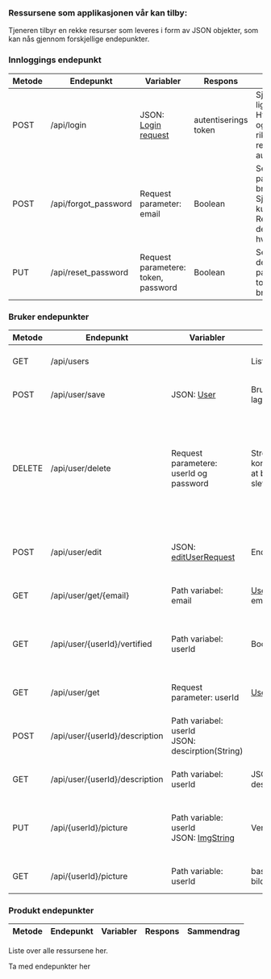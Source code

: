 ### Ressursene som applikasjonen vår kan tilby:
Tjeneren tilbyr en rekke resurser som leveres i form av JSON objekter, som kan nås gjennom forskjellige endepunkter.
### Innloggings endepunkt
| Metode | Endepunkt | Variabler | Respons | Sammendrag |
| ------ | ------ |------ |------ |------ |
| POST | /api/login| JSON: [Login request](https://gitlab.stud.idi.ntnu.no/idatt2106_2022_08/backend/-/blob/main/src/main/java/ntnu/idatt/boco/model/LoginRequest.java) | autentiserings token | Sjekker om brukeren ligger i databasen. <br> Hvis burker finnes og passordet er riktig <br> returneres en autentiseringsnøkkel |
| POST | /api/forgot_password | Request parameter: email | Boolean | Sender en glemt passord email til brukeren. <br> Sjekker om emailen kunne sendes. Returnerer true hvis det lykkes og false hvis det feiler |
| PUT | /api/reset_password | Request parametere: token, password | Boolean | Setter passored lik det innsendte passored, bruker token for å validere bruker |

### Bruker endepunkter

| Metode | Endepunkt | Variabler | Respons | Sammendrag |
| ------ | ------ |------ |------ |------ |
| GET | /api/users | | Liste med brukere | Finner alle registrerte brukere|
| POST | /api/user/save | JSON: [User](https://gitlab.stud.idi.ntnu.no/idatt2106_2022_08/backend/-/blob/main/src/main/java/ntnu/idatt/boco/model/User.java) | Brukeren som ble laget | Legger til en ny bruker i databasen |
| DELETE | /api/user/delete | Request parametere: <br> userId og password | Streng med konfirmasjon om at bruker ble slettet | Sletter en gitt bruker fra databasen. Sjekker at passordet er riktig for å forhindre at en bruker sletter en bruker den ikke eier. |
| POST | /api/user/edit | JSON: [editUserRequest](https://gitlab.stud.idi.ntnu.no/idatt2106_2022_08/backend/-/blob/main/src/main/java/ntnu/idatt/boco/model/EditUserRequest.java) | Endret [user](https://gitlab.stud.idi.ntnu.no/idatt2106_2022_08/backend/-/blob/main/src/main/java/ntnu/idatt/boco/model/User.java) | Endrer en bruker å returnerer den nye versjonen |
| GET | /api/user/get/{email} | Path variabel: email | [User](https://gitlab.stud.idi.ntnu.no/idatt2106_2022_08/backend/-/blob/main/src/main/java/ntnu/idatt/boco/model/User.java) med gitt email | Finner en bruker basert på email|
| GET | /api/user/{userId}/vertified | Path variabel: userId | Boolean | Sjekker om en bruker er verifisert. <br> Returnere true eller false |
| GET | /api/user/get | Request parameter: userId | [User](https://gitlab.stud.idi.ntnu.no/idatt2106_2022_08/backend/-/blob/main/src/main/java/ntnu/idatt/boco/model/User.java) med gitt id | Finner bruker med oppgitt id |
| POST | /api/user/{userId}/description | Path variabel: userId <br> JSON: descirption(String) | | Legger til en beskrivelse for en eksisterende bruker |
| GET | /api/user/{userId}/description | Path variabel: userId | JSON: descirption(String) | Finner beskrivelsen til en bruker |
| PUT |  /api/{userId}/picture | Path variable: userId <br> JSON: [ImgString](https://gitlab.stud.idi.ntnu.no/idatt2106_2022_08/backend/-/blob/main/src/main/java/ntnu/idatt/boco/model/ImgString.java) | Verifikasjon tekst | Lagrer ett profil bilde i databasen, hvis det alt ligger ett blir det endret |
| GET | /api/{userId}/picture | Path variable: userId | base64 encoded bilde | Finner profilbilde til gitt bruker |

### Produkt endepunkter

| Metode | Endepunkt | Variabler | Respons | Sammendrag |
| ------ | ------ |------ |------ |------ |



Liste over alle ressursene her.

Ta med endepunkter her